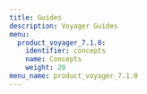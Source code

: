 ```yaml
---
title: Guides
description: Voyager Guides
menu:
  product_voyager_7.1.0:
    identifier: concepts
    name: Concepts
    weight: 20
menu_name: product_voyager_7.1.0
---
```


